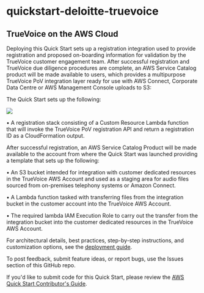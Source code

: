 # quickstart-deloitte-truevoice

## TrueVoice on the AWS Cloud

Deploying this Quick Start sets up a registration integration used to provide registration and proposed on-boarding information for validation by the TrueVoice customer engagement team. After successful registration and TrueVoice due diligence procedures are complete, an AWS Service Catalog product will be made available to users, which provides a multipurpose TrueVoice PoV integration layer ready for use with AWS Connect, Corporate Data Centre or AWS Management Console uploads to S3:

The Quick Start sets up the following:

![](https://raw.githubusercontent.com/TVdelit01/aws-quickstart/connect-integration-deloitte-truevoice/assets/TrueVoice-on-AWS-Cloud-Architecture.png)


•	A registration stack consisting of a Custom Resource Lambda function that will invoke the TrueVoice PoV registration API and return a registration ID as a CloudFormation output.

After successful registration, an AWS Service Catalog Product will be made available to the account from where the Quick Start was launched providing a template that sets up the following:

•	An S3 bucket intended for integration with customer dedicated resources in the TrueVoice AWS Account and used as a staging area for audio files sourced from on-premises telephony systems or Amazon Connect.

•	A Lambda function tasked with transferring files from the integration bucket in the customer account into the TrueVoice AWS Account.

•	The required lambda IAM Execution Role to carry out the transfer from the integration bucket into the customer dedicated resources in the TrueVoice AWS Account.

For architectural details, best practices, step-by-step instructions, and customization options, see the [deployment guide](http://to-be-updated).

To post feedback, submit feature ideas, or report bugs, use the Issues section of this GitHub repo.

If you'd like to submit code for this Quick Start, please review the [AWS Quick Start Contributor's Guide](https://aws-quickstart.github.io/).